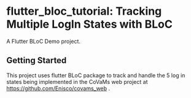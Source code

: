 # flutter_bloc_tutorial: Tracking Multiple LogIn States with BLoC

A Flutter BLoC Demo project.

## Getting Started

This project uses flutter BLoC package to track and handle the 5 log in states being implemented in the CoVaMs web project at https://github.com/Enisco/covams_web .
